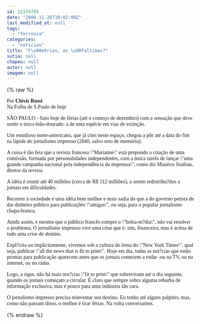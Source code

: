 ```yaml
---
id: 12374705
date: "2006-11-26T10:02:00Z"
last_modified_at: null
tags:
  - "ferrovia"
categories:
  - "noticias"
title: "F\u00e9rias, as \u00faltimas?"
sutia: null
chapeu: null
autor: null
imagem: null
---
```

{% raw %}
<p><P><FONT face=Verdana>Por <STRONG>Clóvis Rossi</STRONG><BR>Na Folha de S.Paulo de hoje</FONT></P></p>
<p><P><FONT face=Verdana>SÃO PAULO - Saio hoje de férias (até o começo de dezembro) com a sensação que deve sentir o mico-leão-dourado: a de uma espécie em vias de extinção.</FONT></P></p>
<p><P><FONT face=Verdana>Um estudioso norte-americano, que já citei neste espaço, chegou a pôr até a data do fim na lápide do jornalismo impresso (2040, salvo erro de memória). </FONT></P></p>
<p><P><FONT face=Verdana>A coisa é tão feia que a revista francesa \"Marianne\" está propondo a criação de uma comissão, formada por personalidades independentes, com a única tarefa de lançar \"uma grande campanha nacional pela independência da imprensa\", como diz Maurice Szafran, diretor da revista. </FONT></P></p>
<p><P><FONT face=Verdana>A idéia é reunir até 40 milhões (cerca de R$ 112 milhões), a serem redistribu?dos a jornais em dificuldades. </FONT></P></p>
<p><P><FONT face=Verdana>Recorrer à sociedade é uma idéia bem melhor e mais sadia do que a do governo petista de dar dinheiro público para publicações \"amigas\", ou seja, para o popular jornalismo chapa-branca. </FONT></P></p>
<p><P><FONT face=Verdana>Ainda assim, e mesmo que o público francês compre o \"bolsa-m?dia\", não vai resolver o problema, O jornalismo impresso vive uma crise que é, sim, financeira, mas é acima de tudo uma crise de destino. </FONT></P></p>
<p><P><FONT face=Verdana>Expl?cita ou implicitamente, vivemos sob a cultura do lema do \"New York Times\", qual seja, publicar \"all the news that is fit to print\". Hoje em dia, todas as not?cias que estão prontas para publicação aparecem antes que os jornais comecem a rodar -ou na TV, ou na internet, ou no rádio. </FONT></P></p>
<p><P><FONT face=Verdana>Logo, a rigor, não há mais not?cias \"fit to print\" que sobrevivam até o dia seguinte, quando os jornais começam a circular. É claro que sempre sobra alguma rebarba de informação exclusiva, mas é pouco para uma indústria tão cara. </FONT></P></p>
<p><P><FONT face=Verdana>O jornalismo impresso precisa reinventar seu destino. Eu tenho até alguns palpites, mas, como não passam disso, o melhor é tirar férias. Na volta conversamos. </FONT></P> </p>
{% endraw %}
